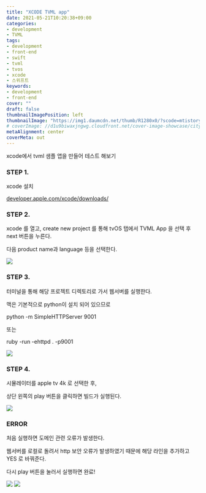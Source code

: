 ```yaml
---
title: "XCODE TVML app"
date: 2021-05-21T10:20:38+09:00
categories: 
- development
- TVML
tags: 
- development
- front-end
- swift
- tvml
- tvos
- xcode
- 스위프트
keywords: 
- development
- front-end
cover: ""
draft: false
thumbnailImagePosition: left
thumbnailImage: "https://img1.daumcdn.net/thumb/R1280x0/?scode=mtistory2&fname=https%3A%2F%2Fblog.kakaocdn.net%2Fdn%2FcysiXz%2FbtqUl9XiOJr%2FOK52muaNh5GmEIVvkWHgOk%2Fimg.png"
# coverImage: //d1u9biwaxjngwg.cloudfront.net/cover-image-showcase/city.jpg
metaAlignment: center
coverMeta: out
---
```


xcode에서 tvml 샘플 앱을 만들어 테스트 해보기 

### STEP 1.

xcode 설치 

[developer.apple.com/xcode/downloads/](https://developer.apple.com/xcode/downloads/)


### STEP 2.

xcode 를 열고, create new project 를 통해 tvOS 탭에서 TVML App 을 선택 후 next 버튼을 누른다. 

다음 product name과 language 등을 선택한다. 

![](https://img1.daumcdn.net/thumb/R1280x0/?scode=mtistory2&fname=https%3A%2F%2Fblog.kakaocdn.net%2Fdn%2FcsN4SB%2FbtqUnJDJxcZ%2FEIZsfYW5I4TsNJMCXnh3ek%2Fimg.png)

### STEP 3.

터미널을 통해 해당 프로젝트 디렉토리로 가서 웹서버를 실행한다. 

맥은 기본적으로 python이 설치 되어 있으므로

python -m SimpleHTTPServer 9001

또는 

ruby -run -ehttpd . -p9001

![](https://img1.daumcdn.net/thumb/R1280x0/?scode=mtistory2&fname=https%3A%2F%2Fblog.kakaocdn.net%2Fdn%2FmcRCi%2FbtqUf0fIhiI%2Fd5BoQBsVlRIjiJHZKH0dvk%2Fimg.png)

### STEP 4.

시뮬레이터를 apple tv 4k 로 선택한 후, 

상단 왼쪽의 play 버튼을 클릭하면 빌드가 실행된다. 

![](https://img1.daumcdn.net/thumb/R1280x0/?scode=mtistory2&fname=https%3A%2F%2Fblog.kakaocdn.net%2Fdn%2FAHQpy%2FbtqUmIrxrA1%2Fg1c4J4HKr06vvSzfewpGv1%2Fimg.png)

### ERROR 

처음 실행하면 도메인 관련 오류가 발생한다. 

웹서버를 로컬로 돌려서 http 보안 오류가 발생하였기 때문에 해당 라인을 추가하고 YES 로 바꿔준다. 

다시 play 버튼을 눌러서 실행하면 완료!

![](https://img1.daumcdn.net/thumb/R1280x0/?scode=mtistory2&fname=https%3A%2F%2Fblog.kakaocdn.net%2Fdn%2Fnmeyh%2FbtqUk0fdHQE%2FGZ0NYKckk3xKe8yakfKwZk%2Fimg.png)
![](https://img1.daumcdn.net/thumb/R1280x0/?scode=mtistory2&fname=https%3A%2F%2Fblog.kakaocdn.net%2Fdn%2FcysiXz%2FbtqUl9XiOJr%2FOK52muaNh5GmEIVvkWHgOk%2Fimg.png)